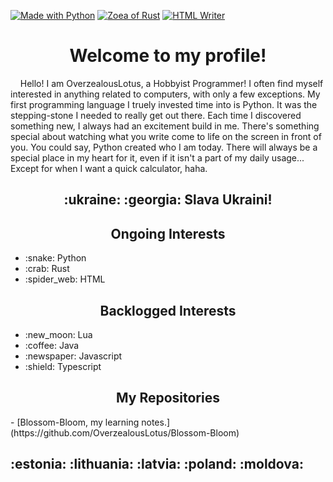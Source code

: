 [![Made with Python](https://img.shields.io/badge/Made%20with-Python-blue?style=for-the-badge&logo=Python)](https://shields.io/)
[![Zoea of Rust](https://img.shields.io/badge/Zoea%20of-Rust-orange?style=for-the-badge&logo=Rust)](https://shields.io/)
[![HTML Writer](https://img.shields.io/badge/Writer%20of-HTML-orange?style=for-the-badge&logo=html5)](https://shields.io/)


<h1 align="center">Welcome to my profile!</h1>
&nbsp;&nbsp;&nbsp;&nbsp;Hello! I am OverzealousLotus, a Hobbyist Programmer! I often find myself interested in anything related to computers, with only a few exceptions. My first programming language I truely invested time into is Python. It was the stepping-stone I needed to really get out there. Each time I discovered something new, I always had an excitement build in me. There's something special about watching what you write come to life on the screen in front of you. You could say, Python created who I am today. There will always be a special place in my heart for it, even if it isn't a part of my daily usage... Except for when I want a quick calculator, haha.

<h2 align="center">:ukraine: :georgia: Slava Ukraini!<h2>

  <h2 align="center">Ongoing Interests</h2>
<ul>
  <li>:snake: Python</li>
  <li>:crab: Rust</li>
  <li>:spider_web: HTML</li>
</ul>


  <h2 align="center">Backlogged Interests</h2>
<ul>
  <li>:new_moon: Lua</li>
  <li>:coffee: Java</li>
  <li>:newspaper: Javascript</li>
  <li>:shield: Typescript</li>
</ul>


  <h2 align="center">My Repositories</h2>
- [Blossom-Bloom, my learning notes.](https://github.com/OverzealousLotus/Blossom-Bloom)

  <h2>:estonia: :lithuania: :latvia: :poland: :moldova:</h2>
